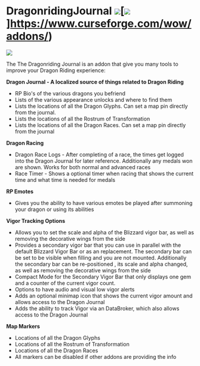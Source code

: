 # DragonridingJournal [![](http://cf.way2muchnoise.eu/715514.svg)](https://www.curseforge.com/wow/addons/)[![](http://img.shields.io/badge/runs-retail-brightgreen)]https://www.curseforge.com/wow/addons/)

[![](https://media.forgecdn.net/attachments/76/25/patreon-medium-button.png)](https://www.patreon.com/SLOKnightfall)


The The Dragonriding Journal is an addon that give you many tools to improve your Dragon Riding experience:

**Dragon Journal - A localized source of things related to Dragon Riding**
 - RP Bio's of the various dragons you befriend
 - Lists of the various appearance unlocks and where to find them
 - Lists the locations of all the Dragon Glyphs. Can set a map pin directly from the journal.
 - Lists the locations of all the Rostrum of Transformation
 - Lists the locations of all the Dragon Races.  Can set a map pin directly from the journal

**Dragon Racing**
 - Dragon Race Logs - After completing of a race, the times get logged into the Dragon Journal for later reference.  Additionally any medals won are shown. Works for both normal and advanced races
 - Race Timer - Shows a optional timer when racing that shows the current time and what time is needed for medals

**RP Emotes**
 - Gives you the ability to have various emotes be played after summoning your dragon or using its abilities

**Vigor Tracking Options**
 - Allows you to set the scale and alpha of the Blizzard vigor bar, as well as removing the decorative wings from the side
 - Provides a secondary vigor bar that you can use in parallel with the default Blizzard Vigor Bar or as an replacement. The secondary bar can be set to be visible when filling and you are not mounted. Additionally the secondary bar can be re-positioned , its scale and alpha changed, as well as removing the decorative wings from the side
 - Compact Mode for the Secondary Vigor Bar that only displays one gem and a counter of the current vigor count.
 - Options to have audio and visual low vigor alerts
 - Adds an optional minimap icon that shows the current vigor amount and allows access to the Dragon Journal
 - Adds the ability to track Vigor via an DataBroker, which also allows access to the Dragon Journal

**Map Markers**
 - Locations of all the Dragon Glyphs
 - Locations of all the Rostrum of Transformation
 - Locations of all the Dragon Races
 - All markers can be disabled if other addons are providing the info
